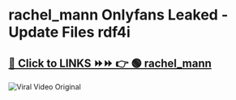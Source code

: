 
 # rachel_mann Onlyfans Leaked - Update Files rdf4i

## <h2><a href="https://clipsfans.com/rachel_mann&ref=git">🔗 Click to LINKS ⏩⏩ 👉 🟢 rachel_mann </a></h2>

<a href="https://clipsfans.com/rachel_mann&ref=git" rel="nofollow" data-target="animated-image.originalLink"><img src="https://i.ibb.co.com/xMMVF88/686577567.gif" alt="Viral Video Original" style="max-width: 100%; display: inline-block;" data-target="animated-image.originalImage"></a>

